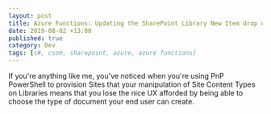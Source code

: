 ```yaml
---
layout: post
title: Azure Functions: Updating the SharePoint Library New Item drop down Menu Item Template using C# and CSOM
date: 2019-08-02 +13:00
published: true
category: Dev
tags: [c#, csom, sharepoint, azure, azure functions]
---
```


If you're anything like me, you've noticed when you're using PnP PowerShell to provision Sites that your manipulation of Site Content Types on Libraries means that you lose the nice UX afforded by being able to choose the type of document your end user can create.

